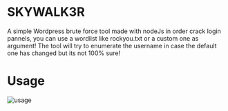 # SKYWALK3R
A simple Wordpress brute force tool
made with nodeJs in order crack login pannels, you can use a wordlist like rockyou.txt or a custom one as argument!
The tool will try to enumerate the username in case the default one has changed but its not 100% sure!

# Usage 
![usage]()

